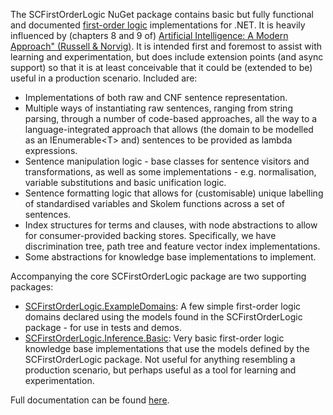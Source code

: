 ﻿The SCFirstOrderLogic NuGet package contains basic but fully functional and documented [first-order logic](https://en.wikipedia.org/wiki/First-order_logic) implementations for .NET.
It is heavily influenced by (chapters 8 and 9 of) [Artificial Intelligence: A Modern Approach" (Russell & Norvig)](https://www.google.com/search?q=isbn+978-1292153964).
It is intended first and foremost to assist with learning and experimentation, but does include extension points (and async support) so that it is at least conceivable that it could be (extended to be) useful in a production scenario.
Included are:

* Implementations of both raw and CNF sentence representation. 
* Multiple ways of instantiating raw sentences, ranging from string parsing, through a number of code-based approaches, all the way to a language-integrated approach that allows (the domain to be modelled as an IEnumerable&lt;T&gt; and) sentences to be provided as lambda expressions.
* Sentence manipulation logic - base classes for sentence visitors and transformations, as well as some implementations - e.g. normalisation, variable substitutions and basic unification logic.
* Sentence formatting logic that allows for (customisable) unique labelling of standardised variables and Skolem functions across a set of sentences.
* Index structures for terms and clauses, with node abstractions to allow for consumer-provided backing stores. Specifically, we have discrimination tree, path tree and feature vector index implementations.
* Some abstractions for knowledge base implementations to implement.

Accompanying the core SCFirstOrderLogic package are two supporting packages:

* [SCFirstOrderLogic.ExampleDomains](https://www.nuget.org/packages/SCFirstOrderLogic.ExampleDomains): A few simple first-order logic domains declared using the models found in the SCFirstOrderLogic package - for use in tests and demos.
* [SCFirstOrderLogic.Inference.Basic](https://www.nuget.org/packages/SCFirstOrderLogic.Inference.Basic): Very basic first-order logic knowledge base implementations that use the models defined by the SCFirstOrderLogic package. Not useful for anything resembling a production scenario, but perhaps useful as a tool for learning and experimentation.

Full documentation can be found [here](https://sdcondon.net/SCFirstOrderLogic/).
